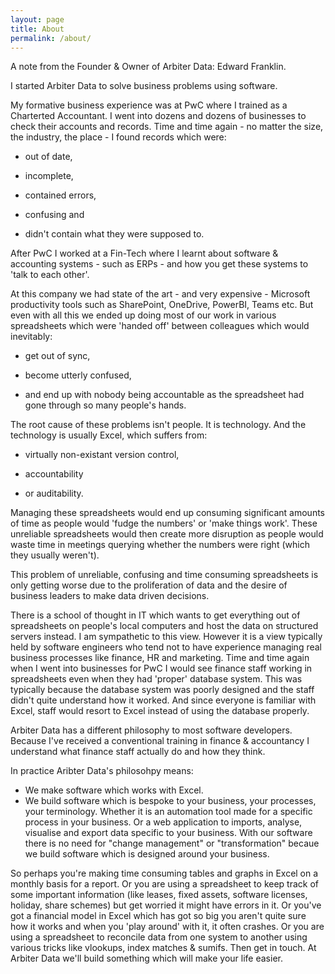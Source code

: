 ```yaml
---
layout: page
title: About
permalink: /about/
---
```


A note from the Founder & Owner of Arbiter Data: Edward Franklin.


I started Arbiter Data to solve business problems using software.

My formative business experience was at PwC where I trained as a Charterted Accountant. I went into dozens and dozens of businesses to check their accounts and records. Time and time again - no matter the size, the industry, the place - I found records which were:

- out of date,

- incomplete,

- contained errors,

- confusing and

- didn't contain what they were supposed to.

After PwC I worked at a Fin-Tech where I learnt about software & accounting systems - such as ERPs - and how you get these systems to 'talk to each other'.

At this company we had state of the art - and very expensive - Microsoft productivity tools such as SharePoint, OneDrive, PowerBI, Teams etc. But even with all this we ended up doing most of our work in various spreadsheets which were 'handed off' between colleagues which would inevitably:

- get out of sync,

- become utterly confused,

- and end up with nobody being accountable as the spreadsheet had gone through so many people's hands.

The root cause of these problems isn't people. It is technology. And the technology is usually Excel, which suffers from:

- virtually non-existant version control,

- accountability

- or auditability.

Managing these spreadsheets would end up consuming significant amounts of time as people would 'fudge the numbers' or 'make things work'. These unreliable spreadsheets would then create more disruption as people would waste time in meetings querying whether the numbers were right (which they usually weren't).

This problem of unreliable, confusing and time consuming spreadsheets is only getting worse due to the proliferation of data and the desire of business leaders to make data driven decisions.

There is a school of thought in IT which wants to get everything out of spreadsheets on people's local computers and host the data on structured servers instead. I am sympathetic to this view. However it is a view typically held by software engineers who tend not to have experience managing real business processes like finance, HR and marketing. Time and time again when I went into businesses for PwC I would see finance staff working in spreadsheets even when they had 'proper' database system. This was typically because the database system was poorly designed and the staff didn't quite understand how it worked. And since everyone is familiar with Excel, staff would resort to Excel instead of using the database properly.

Arbiter Data has a different philosophy to most software developers. Because I've received a conventional training in finance & accountancy I understand what finance staff actually do and how they think. 

In practice Aribter Data's philosohpy means:

- We make software which works with Excel. 
- We build software which is bespoke to your business, your processes, your terminology. Whether it is an automation tool made for a specific process in your business. Or a web application to imports, analyse, visualise and export data specific to your business. With our software there is no need for "change management" or "transformation" becaue we build software which is designed around your business.

So perhaps you're making time consuming tables and graphs in Excel on a monthly basis for a report. Or you are using a spreadsheet to keep track of some important information (like leases, fixed assets, software licenses, holiday, share schemes) but get worried it might have errors in it. Or you've got a financial model in Excel which has got so big you aren't quite sure how it works and when you 'play around' with it, it often crashes. Or you are using a spreadsheet to reconcile data from one system to another using various tricks like vlookups, index matches & sumifs. Then get in touch. At Arbiter Data we'll build something which will make your life easier.